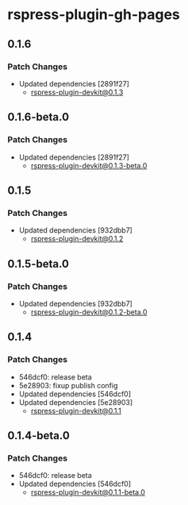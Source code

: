 # rspress-plugin-gh-pages

## 0.1.6

### Patch Changes

- Updated dependencies [2891f27]
  - rspress-plugin-devkit@0.1.3

## 0.1.6-beta.0

### Patch Changes

- Updated dependencies [2891f27]
  - rspress-plugin-devkit@0.1.3-beta.0

## 0.1.5

### Patch Changes

- Updated dependencies [932dbb7]
  - rspress-plugin-devkit@0.1.2

## 0.1.5-beta.0

### Patch Changes

- Updated dependencies [932dbb7]
  - rspress-plugin-devkit@0.1.2-beta.0

## 0.1.4

### Patch Changes

- 546dcf0: release beta
- 5e28903: fixup publish config
- Updated dependencies [546dcf0]
- Updated dependencies [5e28903]
  - rspress-plugin-devkit@0.1.1

## 0.1.4-beta.0

### Patch Changes

- 546dcf0: release beta
- Updated dependencies [546dcf0]
  - rspress-plugin-devkit@0.1.1-beta.0
